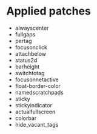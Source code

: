 # Applied patches
* alwayscenter 
* fullgaps 
* pertag
* focusonclick
* attachbelow
* status2d
* barheight
* switchtotag
* focusonnetactive
* float-border-color
* namedscratchpads
* sticky
* stickyindicator
* actualfullscreen
* colorbar
* hide_vacant_tags
